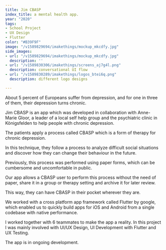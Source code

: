 ```yaml
---
title: Jim CBASP
index_title: a mental health app.
year: "2020"
tags:
- School Project
- UX Design
- Flutter
color: "#B39F9F"
image: "/v1589829694/imakethings/mockup_mkcdfy.jpg"
side_images:
- url: "/v1589829694/imakethings/mockup_mkcdfy.jpg"
  description: ''
- url: "/v1589830306/imakethings/screens_aj7g4l.png"
  description: conversational UI flow
- url: "/v1589830289/imakethings/logos_btei6q.png"
  description: different logo designs

---
```

About 5 percent of Europeans suffer from depression, and for one in three of them, their depression turns chronic.

Jim CBASP is an app which was developed in collaboration with Anne-Marie Gloor, a leader of a local self help group and the psychiatric clinic in Königsfelden to help people with chronic depression.

The patients apply a process called CBASP which is a form of therapy for chronic depression.

In this technique, they follow a process to analyze difficult social situations and discover how they can change their behaviour in the future.

Previously, this process was performed using paper forms, which can be cumbersome and uncomfortable in public.

Our app allows a CBASP user to perform this process without the need of paper, share it in a group or therapy setting and archive it for later review.

This way, they can have CBASP in their pocket wherever they are.

We worked with a cross platform app framework called Flutter by google, which enabled us to quickly build apps for iOS and Android from a single codebase with native performance.

I worked together with 6 teammates to make the app a reality. In this project I was mainly involved with UI/UX Design, UI Development with Flutter and UX Testing.

The app is in ongoing development.